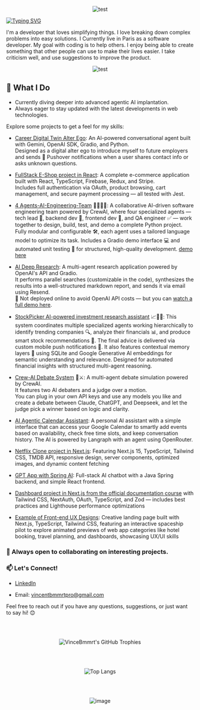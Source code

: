 
          
          
<p align="center">
  <img src="https://media1.tenor.com/m/G_Td1o1G3cQAAAAC/future-pixel.gif" alt="test">
</p>


[![Typing SVG](https://readme-typing-svg.demolab.com?font=Fira+Code&weight=500&size=40&pause=1000&color=F7F7F7&background=000000F8&random=false&width=750&height=70&lines=Hi+there+%F0%9F%91%8B+My+name+is+Vincent)](https://git.io/typing-svg)

I'm a developer that loves simplifying things. I love breaking down complex problems into easy solutions. I Currently live in Paris as a software developer. My goal with coding is to help others. I enjoy being able to create something that other people can use to make their lives easier. I take criticism well, and use suggestions to improve the product.

<p align="center">
  <img src="https://steamuserimages-a.akamaihd.net/ugc/831329771678673548/49C66203D4484F804076D9E21376CE55F8BC2DFE/?imw=5000&imh=5000&ima=fit&impolicy=Letterbox&imcolor=%23000000&letterbox=false" alt="test">
</p>


## 🌱 What I Do

- Currently diving deeper into advanced agentic AI implantation.
- Always eager to stay updated with the latest developments in web technologies.

Explore some projects to get a feel for my skills:
- [Career Digital Twin Alter Ego](https://huggingface.co/spaces/vincentBmmrt/career_conversation): An AI-powered conversational agent built with Gemini, OpenAI SDK, Gradio, and Python.  
  Designed as a digital alter ego to introduce myself to future employers and sends 📱 Pushover notifications when a user shares contact info or asks unknown questions.
  
- [FullStack E-Shop project in React](https://cerulean-melba-c14f75.netlify.app/): A complete e-commerce application built with React, TypeScript, Firebase, Redux, and Stripe.  
  Includes full authentication via OAuth, product browsing, cart management, and secure payment processing — all tested with Jest.

- [4 Agents-AI-Engineering-Team](https://github.com/VinceBmmrt/4-Agents-Engineering-Team) 🤖👨‍💻🧪: A collaborative AI-driven software engineering team powered by CrewAI, where four specialized agents — tech lead 🧠, backend dev 🔧, frontend dev 🎨, and QA engineer ✅ — work together to design, build, test, and demo a complete Python project. Fully modular and configurable 🛠️, each agent uses a tailored language model to optimize its task. Includes a Gradio demo interface 💻 and automated unit testing 🔁 for structured, high-quality development. [demo here](https://drive.google.com/file/d/17ePDdkq0TVcTeYgG-axHndiNdVlBoeM5/view)

- [AI Deep Research](https://github.com/VinceBmmrt/AI-DeepResearch-App):  A multi-agent research application powered by OpenAI's API and Gradio.  
  It performs parallel searches (customizable in the code), synthesizes the results into a well-structured markdown report, and sends it via email using Resend.  
  💸 Not deployed online to avoid OpenAI API costs — but you can [watch a full demo here](https://drive.google.com/file/d/1v7ZVjc3eCQ7Z6bjfRF2HYZhjHBgFwspS/view).

- [StockPicker AI-powered investment research assistant](https://github.com/VinceBmmrt/CrewAI-StockPicker-MultiAgents-System-For-Investements) 📈🤖💸: This system coordinates multiple specialized agents working hierarchically to identify trending companies 🔍, analyze their financials 📊, and produce smart stock recommendations 📝. The final advice is delivered via custom mobile push notifications 📲.
It also features contextual memory layers 🧠 using SQLite and Google Generative AI embeddings for semantic understanding and relevance. Designed for automated financial insights with structured multi-agent reasoning.

- [Crew-AI Debate System](https://github.com/VinceBmmrt/Crew-AI-Debate-System) 🧠⚔️: A multi-agent debate simulation powered by CrewAI.  
It features two AI debaters and a judge over a motion.  
You can plug in your own API keys and use any models you like and create a debate between Claude, ChatGPT, and Deepseek, and let the judge pick a winner based on logic and clarity.  
  
- [AI Agentic Calendar Assistant](https://ai-assistant-langraph-openrouter-ew8l.vercel.app/): A personal AI assistant with a simple interface that can access your Google Calendar to smartly add events based on availability, check free time slots, and keep conversation history. The AI is powered by Langraph with an agent using OpenRouter.

- [Netflix Clone project in Next.js](https://netflix-portfolio-nine.vercel.app/): Featuring Next.js 15, TypeScript, Tailwind CSS, TMDB API, responsive design, server components, optimized images, and dynamic content fetching

- [GPT App with Spring AI](https://springai-front-33avo5rrd-vincebmmrts-projects.vercel.app/): Full-stack AI chatbot with a Java Spring backend, and simple React frontend.
  
- [Dashboard project in Next.js from the official documentation course](https://nextjs-dashboard-vincebmmrts-projects.vercel.app/) with Tailwind CSS, NextAuth, OAuth, TypeScript, and Zod — includes best practices and Lighthouse performance optimizations
  
- [Example of Front-end UX Designs](https://space-showcase-lime.vercel.app/): Creative landing page built with Next.js, TypeScript, Tailwind CSS, featuring an interactive spaceship pilot to explore animated previews of web app categories like hotel booking, travel planning, and dashboards, showcasing UX/UI skills


### 👯 Always open to collaborating on interesting projects.

### 📫 Let's Connect!

- [LinkedIn](https://www.linkedin.com/in/vincent-b-289a2a184/)

- Email: vincentbmmrtpro@gmail.com

Feel free to reach out if you have any questions, suggestions, or just want to say hi! 😊


<br/><br/>

<div align="center">
    <img src="https://github-profile-trophy.vercel.app/?username=VinceBmmrt&theme=radical&no-frame=true&margin-w=4&rank=SECRET,SSS,SS,S,AAA,AA,A,B&row=2&column=5" alt="VinceBmmrt's GitHub Trophies" />
</div>

<br/><br/>



<div align="center">
    <img src="https://github-readme-stats.vercel.app/api/top-langs/?username=VinceBmmrt&layout=compact&theme=radical&langs_count=20" alt="Top Langs" />
</div>

<br/><br/>

<div align="center">
<p align="center">
  <img src="https://24.media.tumblr.com/65032a3e0a3aaffd4f336bfa8ce0b65f/tumblr_mh0j8p3MeO1qagmleo1_250.gif" alt="image">
</p>
</div>








